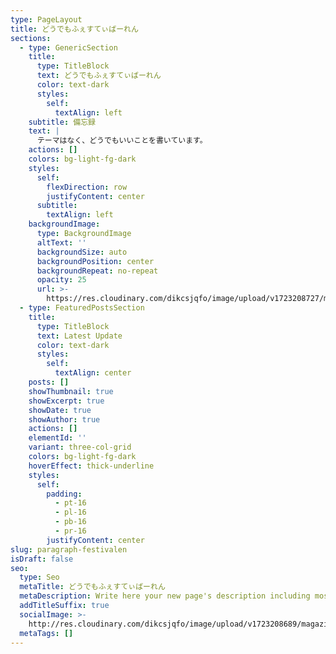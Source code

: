 ```yaml
---
type: PageLayout
title: どうでもふぇすてぃばーれん
sections:
  - type: GenericSection
    title:
      type: TitleBlock
      text: どうでもふぇすてぃばーれん
      color: text-dark
      styles:
        self:
          textAlign: left
    subtitle: 備忘録
    text: |
      テーマはなく、どうでもいいことを書いています。
    actions: []
    colors: bg-light-fg-dark
    styles:
      self:
        flexDirection: row
        justifyContent: center
      subtitle:
        textAlign: left
    backgroundImage:
      type: BackgroundImage
      altText: ''
      backgroundSize: auto
      backgroundPosition: center
      backgroundRepeat: no-repeat
      opacity: 25
      url: >-
        https://res.cloudinary.com/dikcsjqfo/image/upload/v1723208727/magazine_background_kibsht.svg
  - type: FeaturedPostsSection
    title:
      type: TitleBlock
      text: Latest Update
      color: text-dark
      styles:
        self:
          textAlign: center
    posts: []
    showThumbnail: true
    showExcerpt: true
    showDate: true
    showAuthor: true
    actions: []
    elementId: ''
    variant: three-col-grid
    colors: bg-light-fg-dark
    hoverEffect: thick-underline
    styles:
      self:
        padding:
          - pt-16
          - pl-16
          - pb-16
          - pr-16
        justifyContent: center
slug: paragraph-festivalen
isDraft: false
seo:
  type: Seo
  metaTitle: どうでもふぇすてぃばーれん
  metaDescription: Write here your new page's description including most relevant keywords.
  addTitleSuffix: true
  socialImage: >-
    http://res.cloudinary.com/dikcsjqfo/image/upload/v1723208689/magazine_thumbnail_cmafx9.svg
  metaTags: []
---
```

